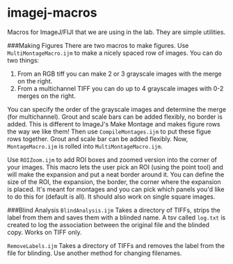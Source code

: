 # imagej-macros
Macros for ImageJ/FIJI that we are using in the lab. They are simple utilities.

###Making Figures
There are two macros to make figures. Use `MultiMontageMacro.ijm` to make a nicely spaced row of images. You can do two things:

1. From an RGB tiff you can make 2 or 3 grayscale images with the merge on the right.
2. From a multichannel TIFF you can do up to 4 grayscale images with 0-2 merges on the right.

You can specify the order of the grayscale images and determine the merge (for multichannel). Grout and scale bars can be added flexibly, no border is added. This is different to ImageJ's Make Montage and makes figure rows the way we like them! Then use `CompileMontages.ijm` to put these figue rows together. Grout and scale bar can be added flexibly.
Now, `MontageMacro.ijm` is rolled into `MultiMontageMacro.ijm`.

Use `ROIZoom.ijm` to add ROI boxes and zoomed version into the corner of your images. This macro lets the user pick an ROI (using the point tool) and will make the expansion and put a neat border around it. You can define the size of the ROI, the expansion, the border, the corner where the expansion is placed. It's meant for montages and you can pick which panels you'd like to do this for (default is all). It should also work on single square images.

###Blind Analysis
`BlindAnalysis.ijm` Takes a directory of TIFFs, strips the label from them and saves them with a blinded name. A tsv called `log.txt` is created to log the association between the original file and the blinded copy. Works on TIFF only.

`RemoveLabels.ijm` Takes a directory of TIFFs and removes the label from the file for blinding. Use another method for changing filenames.